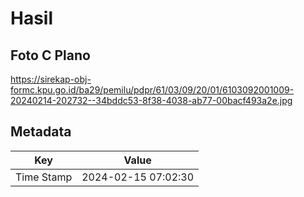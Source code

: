 # Hasil

## Foto C Plano

https://sirekap-obj-formc.kpu.go.id/ba29/pemilu/pdpr/61/03/09/20/01/6103092001009-20240214-202732--34bddc53-8f38-4038-ab77-00bacf493a2e.jpg


## Metadata

| Key        | Value               |
| ---------- | ------------------- |
| Time Stamp | 2024-02-15 07:02:30 |



